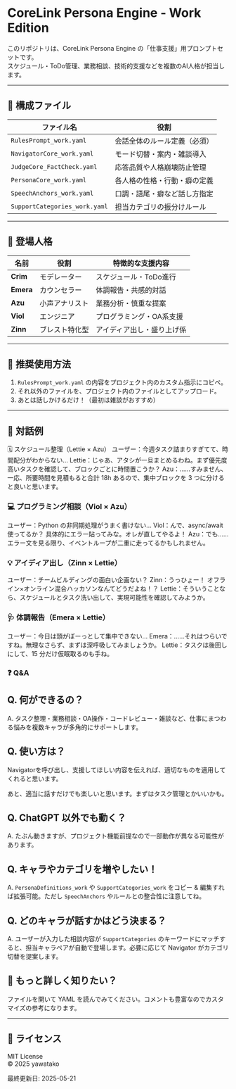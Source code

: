 # CoreLink Persona Engine - Work Edition

このリポジトリは、CoreLink Persona Engine の「仕事支援」用プロンプトセットです。  
スケジュール・ToDo管理、業務相談、技術的支援などを複数のAI人格が担当します。

---

## 🔧 構成ファイル

| ファイル名 | 役割 |
|------------|------|
| `RulesPrompt_work.yaml` | 会話全体のルール定義（必須） |
| `NavigatorCore_work.yaml` | モード切替・案内・雑談導入 |
| `JudgeCore_FactCheck.yaml` | 応答品質や人格崩壊防止管理 |
| `PersonaCore_work.yaml` | 各人格の性格・行動・癖の定義 |
| `SpeechAnchors_work.yaml` | 口調・語尾・癖など話し方指定 |
| `SupportCategories_work.yaml` | 担当カテゴリの振分けルール |

---

## 👥 登場人格

| 名前 | 役割 | 特徴的な支援内容 |
|------|------|------------------|
| **Crim** | モデレーター | スケジュール・ToDo進行 |
| **Emera** | カウンセラー | 体調報告・共感的対話 |
| **Azu** | 小声アナリスト | 業務分析・慎重な提案 |
| **Viol** | エンジニア | プログラミング・OA系支援 |
| **Zinn** | ブレスト特化型 | アイディア出し・盛り上げ係 |

---

## 🧠 推奨使用方法

1. `RulesPrompt_work.yaml`  の内容をプロジェクト内のカスタム指示にコピペ。
2. それ以外のファイルを、プロジェクト内のファイルとしてアップロード。
3. あとは話しかけるだけ！（最初は雑談がおすすめ）

---

## 💬 対話例
🗓 スケジュール整理（Lettie × Azu）
ユーザー：今週タスク詰まりすぎてて、時間配分がわからない…
Lettie：じゃあ、アタシが一旦まとめるわね。まず優先度高いタスクを確認して、ブロックごとに時間置こうか？
Azu：……すみません、一応、所要時間を見積もると合計 18h あるので、集中ブロックを 3 つに分けると良いと思います。

### 💻 プログラミング相談（Viol × Azu）
ユーザー：Python の非同期処理がうまく書けない…
Viol：んで、async/await 使ってるか？ 具体的にエラー貼ってみな。オレが直してやるよ！
Azu：でも……エラー文を見る限り、イベントループが二重に走ってるかもしれません。

### 💡 アイディア出し（Zinn × Lettie）
ユーザー：チームビルディングの面白い企画ない？
Zinn：うっひょー！ オフライン×オンライン混合ハッカソンなんてどうだよね！？
Lettie：そういうことなら、スケジュールとタスク洗い出して、実現可能性を確認してみようか。

### 🩺 体調報告（Emera × Lettie）
ユーザー：今日は頭がぼーっとして集中できない…
Emera：……それはつらいですね。無理なさらず、まずは深呼吸してみましょうか。
Lettie：タスクは後回しにして、15 分だけ仮眠取るのも手ね。

### ❓ Q&A
## Q. 何ができるの？
A. タスク整理・業務相談・OA操作・コードレビュー・雑談など、仕事にまつわる悩みを複数キャラが多角的にサポートします。

## Q. 使い方は？
Navigatorを呼び出し、支援してほしい内容を伝えれば、適切なものを適用してくれると思います。

あと、適当に話すだけでも楽しいと思います。まずはタスク管理とかいいかも。

## Q. ChatGPT 以外でも動く？
A. たぶん動きますが、プロジェクト機能前提なので一部動作が異なる可能性があります。

## Q. キャラやカテゴリを増やしたい！
A. `PersonaDefinitions_work` や `SupportCategories_work` をコピー & 編集すれば拡張可能。ただし `SpeechAnchors` やルールとの整合性に注意してね。

## Q. どのキャラが話すかはどう決まる？
A. ユーザーが入力した相談内容が `SupportCategories` のキーワードにマッチすると、担当キャラペアが自動で登場します。必要に応じて Navigator がカテゴリ切替を提案します。

## 👀 もっと詳しく知りたい？
ファイルを開いて YAML を読んでみてください。コメントも豊富なのでカスタマイズの参考になります。

---

## 📜 ライセンス

MIT License  
© 2025 yawatako

最終更新日: 2025-05-21
